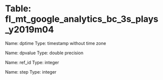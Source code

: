 Table: fl_mt_google_analytics_bc_3s_plays_y2019m04
==================================================

Name: dptime
Type: timestamp without time zone

Name: dpvalue
Type: double precision

Name: ref_id
Type: integer

Name: step
Type: integer

